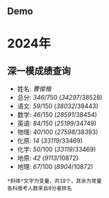 Demo
----
# 2024年
## 深一模成绩查询

- 姓名: *曹俊楷*
- 总分: *346*/750 (*34297*/38528)
- 语文:  *59*/150 (*38032*/38443)
- 数学:  *46*/150 (*28591*/38454)
- 英语:  *84*/150 (*25199*/34749)
- 物理:  *40*/100 (*27598*/38393)
- 化原:  *14*     (*33119*/33469)
- 化学:  *50*/100 (*33119*/33469)
- 地原:  *42*      (*9113*/10872)
- 地理:  *67*/100  (*8904*/10872)

```
*斜体*文字为变量，共18个，其余为常量
各科报考人数来自0分者排名
```